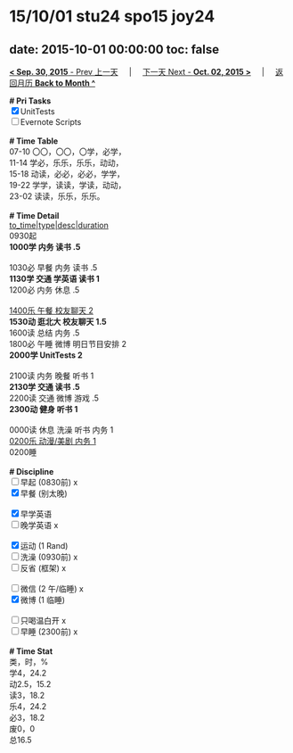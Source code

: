# 15/10/01 stu24 spo15 joy24

date: 2015-10-01 00:00:00
toc: false
---
[**< Sep. 30, 2015** - Prev 上一天](/lifelogs/2015/09/d30.html) &nbsp; &nbsp; | &nbsp; &nbsp; [下一天 Next - **Oct. 02, 2015 >**](/lifelogs/2015/10/d02.html) &nbsp; &nbsp; |  &nbsp; &nbsp; [返回月历 **Back to Month ^**](/lifelogs/2015/10/index.html)
<br/><div><strong># Pri Tasks</strong></div><div><input checked="true" type="checkbox"/>UnitTests</div><div><input type="checkbox"/>Evernote Scripts</div><div><br/></div><div><b># Time Table</b></div><div>07-10 〇〇，〇〇，〇学，必学，</div><div>11-14 学必，乐乐，乐乐，动动，</div><div>15-18 动读，必必，必必，学学，</div><div>19-22 学学，读读，学读，动动，</div><div>23-02 读读，乐乐，乐乐。</div><div><br/></div><div><b># Time Detail</b></div><div><u>to_time|type|desc|duration</u></div><div>0930起</div><div><b>1000学 内务 读书 .5</b></div><div><br/></div><div>1030必 早餐 内务 读书 .5</div><div><b>1130学 交通 学英语 读书 1</b></div><div>1200必 内务 休息 .5</div><div><br/></div><div><u>1400乐 午餐 校友聊天 2</u></div><div><b>1530动 逛北大 校友聊天 1.5</b></div><div>1600读 总结 内务 .5</div><div>1800必 午睡 微博 明日节目安排 2</div><div><b>2000学 UnitTests 2</b></div><div><br/></div><div>2100读 内务 晚餐 听书 1</div><div><b>2130学 交通 读书 .5</b></div><div>2200读 交通 微博 游戏 .5</div><div><b>2300动 健身 听书 1</b></div><div><b><br/></b></div><div>0000读 休息 洗澡 听书 内务 1</div><div><u>0200乐 动漫/美剧 内务 1</u></div><div>0200睡</div><div><br/></div><div><b># Discipline</b></div><div><input type="checkbox"/>早起 (0830前) x</div><div><input checked="true" type="checkbox"/>早餐 (别太晚) </div><div><br/></div><div><input checked="true" type="checkbox"/>早学英语 </div><div><input type="checkbox"/>晚学英语 x</div><div><br/></div><div><input checked="true" type="checkbox"/>运动 (1 Rand) </div><div><input type="checkbox"/>洗澡 (0930前) x</div><div><input type="checkbox"/>反省 (框架) x</div><div><br/></div><div><input type="checkbox"/>微信 (2 午/临睡) x</div><div><input checked="true" type="checkbox"/>微博 (1 临睡) </div><div><br/></div><div><input type="checkbox"/>只喝温白开 x</div><div><input type="checkbox"/>早睡 (2300前) x</div><div><br/></div><div><b># Time Stat</b></div><div>类，时，%<br clear="none"/>学4，24.2<br clear="none"/>动2.5，15.2<br clear="none"/>读3，18.2<br clear="none"/>乐4，24.2<br clear="none"/>必3，18.2<br clear="none"/>废0，0</div><div>总16.5</div><div><br/></div><div><br/></div>
